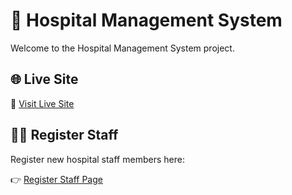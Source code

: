 # 🏥 Hospital Management System

Welcome to the Hospital Management System project.

## 🌐 Live Site

🔗 [Visit Live Site](https://hospital-management-1-olz6.onrender.com)

## 🧑‍⚕️ Register Staff

Register new hospital staff members here:

👉 [Register Staff Page](https://hospital-management-1-olz6.onrender.com/register-staff)

